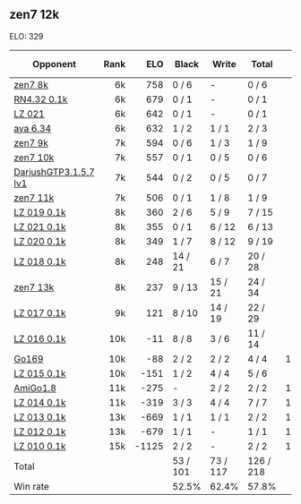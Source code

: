## zen7 12k ##

ELO: 329

Opponent | Rank | ELO | Black | Write | Total | Win rate
---------|-----:|----:|-------|-------|-------|-------:
[zen7 8k](zen7%208k.md) | 6k | 758 | 0 / 6 | - | 0 / 6 | 0.0%
[RN4.32 0.1k](RN4.32%200.1k.md) | 6k | 679 | 0 / 1 | - | 0 / 1 | 0.0%
[LZ 021](LZ%20021.md) | 6k | 642 | 0 / 1 | - | 0 / 1 | 0.0%
[aya 6.34](aya%206.34.md) | 6k | 632 | 1 / 2 | 1 / 1 | 2 / 3 | 66.7%
[zen7 9k](zen7%209k.md) | 7k | 594 | 0 / 6 | 1 / 3 | 1 / 9 | 11.1%
[zen7 10k](zen7%2010k.md) | 7k | 557 | 0 / 1 | 0 / 5 | 0 / 6 | 0.0%
[DariushGTP3.1.5.7 lv1](DariushGTP3.1.5.7%20lv1.md) | 7k | 544 | 0 / 2 | 0 / 5 | 0 / 7 | 0.0%
[zen7 11k](zen7%2011k.md) | 7k | 506 | 0 / 1 | 1 / 8 | 1 / 9 | 11.1%
[LZ 019 0.1k](LZ%20019%200.1k.md) | 8k | 360 | 2 / 6 | 5 / 9 | 7 / 15 | 46.7%
[LZ 021 0.1k](LZ%20021%200.1k.md) | 8k | 355 | 0 / 1 | 6 / 12 | 6 / 13 | 46.2%
[LZ 020 0.1k](LZ%20020%200.1k.md) | 8k | 349 | 1 / 7 | 8 / 12 | 9 / 19 | 47.4%
[LZ 018 0.1k](LZ%20018%200.1k.md) | 8k | 248 | 14 / 21 | 6 / 7 | 20 / 28 | 71.4%
[zen7 13k](zen7%2013k.md) | 8k | 237 | 9 / 13 | 15 / 21 | 24 / 34 | 70.6%
[LZ 017 0.1k](LZ%20017%200.1k.md) | 9k | 121 | 8 / 10 | 14 / 19 | 22 / 29 | 75.9%
[LZ 016 0.1k](LZ%20016%200.1k.md) | 10k | -11 | 8 / 8 | 3 / 6 | 11 / 14 | 78.6%
[Go169](Go169.md) | 10k | -88 | 2 / 2 | 2 / 2 | 4 / 4 | 100.0%
[LZ 015 0.1k](LZ%20015%200.1k.md) | 10k | -151 | 1 / 2 | 4 / 4 | 5 / 6 | 83.3%
[AmiGo1.8](AmiGo1.8.md) | 11k | -275 | - | 2 / 2 | 2 / 2 | 100.0%
[LZ 014 0.1k](LZ%20014%200.1k.md) | 11k | -319 | 3 / 3 | 4 / 4 | 7 / 7 | 100.0%
[LZ 013 0.1k](LZ%20013%200.1k.md) | 13k | -669 | 1 / 1 | 1 / 1 | 2 / 2 | 100.0%
[LZ 012 0.1k](LZ%20012%200.1k.md) | 13k | -679 | 1 / 1 | - | 1 / 1 | 100.0%
[LZ 010 0.1k](LZ%20010%200.1k.md) | 15k | -1125 | 2 / 2 | - | 2 / 2 | 100.0%
Total | | | 53 / 101 | 73 / 117 | 126 / 218 | 
Win rate| | | 52.5% | 62.4% | 57.8% | 
